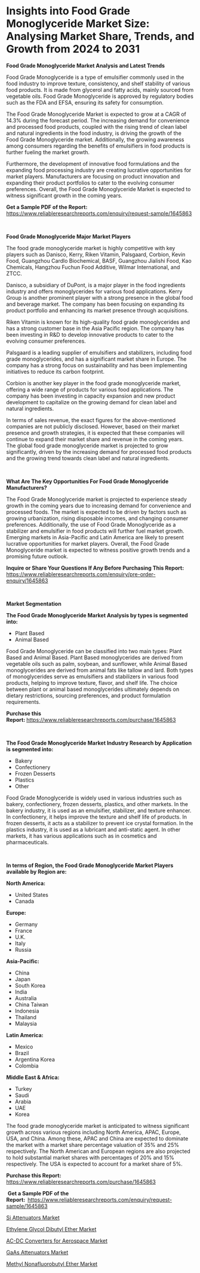 <p><h1>Insights into Food Grade Monoglyceride Market Size: Analysing Market Share, Trends, and Growth from 2024 to 2031</h1></p><p><strong>Food Grade Monoglyceride Market Analysis and Latest Trends</strong></p>
<p><p>Food Grade Monoglyceride is a type of emulsifier commonly used in the food industry to improve texture, consistency, and shelf stability of various food products. It is made from glycerol and fatty acids, mainly sourced from vegetable oils. Food Grade Monoglyceride is approved by regulatory bodies such as the FDA and EFSA, ensuring its safety for consumption.</p><p>The Food Grade Monoglyceride Market is expected to grow at a CAGR of 14.3% during the forecast period. The increasing demand for convenience and processed food products, coupled with the rising trend of clean label and natural ingredients in the food industry, is driving the growth of the Food Grade Monoglyceride market. Additionally, the growing awareness among consumers regarding the benefits of emulsifiers in food products is further fueling the market growth.</p><p>Furthermore, the development of innovative food formulations and the expanding food processing industry are creating lucrative opportunities for market players. Manufacturers are focusing on product innovation and expanding their product portfolios to cater to the evolving consumer preferences. Overall, the Food Grade Monoglyceride Market is expected to witness significant growth in the coming years.</p></p>
<p><strong>Get a Sample PDF of the Report:&nbsp;</strong> <a href="https://www.reliableresearchreports.com/enquiry/request-sample/1645863">https://www.reliableresearchreports.com/enquiry/request-sample/1645863</a></p>
<p>&nbsp;</p>
<p><strong>Food Grade Monoglyceride Major Market Players</strong></p>
<p><p>The food grade monoglyceride market is highly competitive with key players such as Danisco, Kerry, Riken Vitamin, Palsgaard, Corbion, Kevin Food, Guangzhou Cardlo Biochemical, BASF, Guangzhou Jialishi Food, Kao Chemicals, Hangzhou Fuchun Food Additive, Wilmar International, and ZTCC.</p><p>Danisco, a subsidiary of DuPont, is a major player in the food ingredients industry and offers monoglycerides for various food applications. Kerry Group is another prominent player with a strong presence in the global food and beverage market. The company has been focusing on expanding its product portfolio and enhancing its market presence through acquisitions.</p><p>Riken Vitamin is known for its high-quality food grade monoglycerides and has a strong customer base in the Asia Pacific region. The company has been investing in R&D to develop innovative products to cater to the evolving consumer preferences.</p><p>Palsgaard is a leading supplier of emulsifiers and stabilizers, including food grade monoglycerides, and has a significant market share in Europe. The company has a strong focus on sustainability and has been implementing initiatives to reduce its carbon footprint.</p><p>Corbion is another key player in the food grade monoglyceride market, offering a wide range of products for various food applications. The company has been investing in capacity expansion and new product development to capitalize on the growing demand for clean label and natural ingredients.</p><p>In terms of sales revenue, the exact figures for the above-mentioned companies are not publicly disclosed. However, based on their market presence and growth strategies, it is expected that these companies will continue to expand their market share and revenue in the coming years. The global food grade monoglyceride market is projected to grow significantly, driven by the increasing demand for processed food products and the growing trend towards clean label and natural ingredients.</p></p>
<p>&nbsp;</p>
<p><strong>What Are The Key Opportunities For Food Grade Monoglyceride Manufacturers?</strong></p>
<p><p>The Food Grade Monoglyceride market is projected to experience steady growth in the coming years due to increasing demand for convenience and processed foods. The market is expected to be driven by factors such as growing urbanization, rising disposable incomes, and changing consumer preferences. Additionally, the use of Food Grade Monoglyceride as a stabilizer and emulsifier in food products will further fuel market growth. Emerging markets in Asia-Pacific and Latin America are likely to present lucrative opportunities for market players. Overall, the Food Grade Monoglyceride market is expected to witness positive growth trends and a promising future outlook.</p></p>
<p><strong>Inquire or Share Your Questions If Any Before Purchasing This Report:</strong> <a href="https://www.reliableresearchreports.com/enquiry/pre-order-enquiry/1645863">https://www.reliableresearchreports.com/enquiry/pre-order-enquiry/1645863</a></p>
<p>&nbsp;</p>
<p><strong>Market Segmentation</strong></p>
<p><strong>The Food Grade Monoglyceride Market Analysis by types is segmented into:</strong></p>
<p><ul><li>Plant Based</li><li>Animal Based</li></ul></p>
<p><p>Food Grade Monoglyceride can be classified into two main types: Plant Based and Animal Based. Plant Based monoglycerides are derived from vegetable oils such as palm, soybean, and sunflower, while Animal Based monoglycerides are derived from animal fats like tallow and lard. Both types of monoglycerides serve as emulsifiers and stabilizers in various food products, helping to improve texture, flavor, and shelf life. The choice between plant or animal based monoglycerides ultimately depends on dietary restrictions, sourcing preferences, and product formulation requirements.</p></p>
<p><strong>Purchase this Report:&nbsp;</strong><a href="https://www.reliableresearchreports.com/purchase/1645863">https://www.reliableresearchreports.com/purchase/1645863</a></p>
<p>&nbsp;</p>
<p><strong>The Food Grade Monoglyceride Market Industry Research by Application is segmented into:</strong></p>
<p><ul><li>Bakery</li><li>Confectionery</li><li>Frozen Desserts</li><li>Plastics</li><li>Other</li></ul></p>
<p><p>Food Grade Monoglyceride is widely used in various industries such as bakery, confectionery, frozen desserts, plastics, and other markets. In the bakery industry, it is used as an emulsifier, stabilizer, and texture enhancer. In confectionery, it helps improve the texture and shelf life of products. In frozen desserts, it acts as a stabilizer to prevent ice crystal formation. In the plastics industry, it is used as a lubricant and anti-static agent. In other markets, it has various applications such as in cosmetics and pharmaceuticals.</p></p>
<p>&nbsp;</p>
<p><strong>In terms of Region, the Food Grade Monoglyceride Market Players available by Region are:</strong></p>
<p>
    <p> <strong> North America: </strong>
        <ul>
            <li>United States</li>
            <li>Canada</li>
        </ul>
        </p> 
    <p> <strong> Europe: </strong>
        <ul>
            <li>Germany</li>
            <li>France</li>
            <li>U.K.</li>
            <li>Italy</li>
            <li>Russia</li>
        </ul>
        </p> 
    <p> <strong> Asia-Pacific: </strong>
        <ul>
            <li>China</li>
            <li>Japan</li>
            <li>South Korea</li>
            <li>India</li>
            <li>Australia</li>
            <li>China Taiwan</li>
            <li>Indonesia</li>
            <li>Thailand</li>
            <li>Malaysia</li>
        </ul>
        </p> 
    <p> <strong> Latin America: </strong>
        <ul>
            <li>Mexico</li>
            <li>Brazil</li>
            <li>Argentina Korea</li>
            <li>Colombia</li>
        </ul>
        </p> 
    <p> <strong> Middle East & Africa: </strong>
        <ul>
            <li>Turkey</li>
            <li>Saudi</li>
            <li>Arabia</li>
            <li>UAE</li>
            <li>Korea</li>
        </ul>
    </p>
    </p>
<p><p>The food grade monoglyceride market is anticipated to witness significant growth across various regions including North America, APAC, Europe, USA, and China. Among these, APAC and China are expected to dominate the market with a market share percentage valuation of 35% and 25% respectively. The North American and European regions are also projected to hold substantial market shares with percentages of 20% and 15% respectively. The USA is expected to account for a market share of 5%.</p></p>
<p><strong>Purchase this Report: </strong><a href="https://www.reliableresearchreports.com/purchase/1645863">https://www.reliableresearchreports.com/purchase/1645863</a></p>
<p>&nbsp;<strong>Get a Sample PDF of the Report:&nbsp;&nbsp;</strong><a href="https://www.reliableresearchreports.com/enquiry/request-sample/1645863">https://www.reliableresearchreports.com/enquiry/request-sample/1645863</a></p>
<p><strong></strong></p>
<p><p><a href="https://funky-papaya-cf4.notion.site/Si-Attenuators-Market-Research-Report-Provides-Critical-Insights-that-can-help-Shape-Business-Develo-cca371af5158499297b44f4ac06c3a68">Si Attenuators Market</a></p><p><a href="https://view.publitas.com/reportprime-1/global-ethylene-glycol-dibutyl-ether-market-size-and-market-trends-insights-and-projections-from-2024-to-2031/">Ethylene Glycol Dibutyl Ether Market</a></p><p><a href="https://github.com/ruddyyedelwadw/Market-Research-Report-List-1/blob/main/ac-dc-converters-for-aerospace-market.md">AC-DC Converters for Aerospace Market</a></p><p><a href="https://sore-arch-6db.notion.site/GaAs-Attenuators-Market-Offer-Valuable-Insights-into-Market-Size-Market-Share-Market-Trends-and-P-81aa31f8999c471a995af60a367d5965">GaAs Attenuators Market</a></p><p><a href="https://view.publitas.com/reportprime-1/methyl-nonafluorobutyl-ether-market-growth-market-trends-covid-19-impact-and-forecasts-for-period-from-2024-2031/">Methyl Nonafluorobutyl Ether Market</a></p></p>
